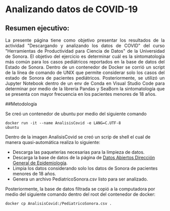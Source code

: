 # Analizando datos de COVID-19

## Resumen ejecutivo:

<div style="text-align: justify">
La presente página tiene como objetivo presentar los resultados de la actividad "Descargando y analizando los datos de COVID" del curso "Herramientas de Productividad para Ciencia de Datos" de la Universidad de Sonora.
El objetivo del ejercicio es determinar cuál es la sintomatología más común para los casos pediátricos reportados en la base de datos del Estado de Sonora.
Dentro de un contenedor de Docker se corrió un script de la línea de comando de UNIX que permite considerar solo los casos del estado de Sonora de pacientes pediátricos.
Posteriormente, se utilizó un Jupyter Notebook dentro de un env de Conda en Visual Studio Code para determinar por medio de la libreria Pandas y SeaBorn la sintomatología que se presenta con mayor frecuencia en los pacientes menores de 18 años.
</div>

##Metodología

Se creó un contenedor de ubuntu por medio del siguiente comando

<code>docker run -it --name AnalisisCovid -e LANG=C.UTF-8 ubuntu</code>

Dentro de la imagen AnalisisCovid se creó un scrip de shell el cual de manera quasi-automática realiza lo siguiente:

- Descarga las paqueterías necesarias para la limpieza de datos.
- Descarga la base de datos de la página de [Datos Abiertos Dirección General de Epidemiología](https://www.gob.mx/salud/documentos/datos-abiertos-152127).
- Limpia los datos considerando solo los datos de Sonora de pacientes menores de 18 años.
- Genera un archivo PediatricoSonora.csv listo para ser analizado.

Posteriormente, la base de datos filtrada se copió a la computadora por medio del siguiente comando dentro del root del contenedor de docker:

<code>docker cp AnalisisCovid:/PediatricoSonora.csv .</code>



